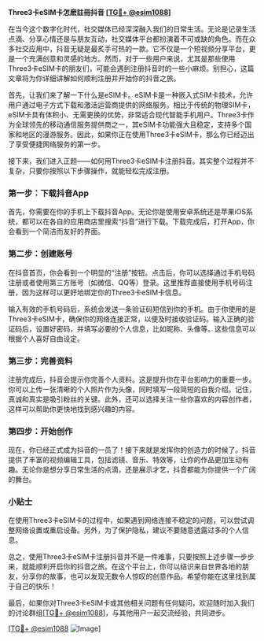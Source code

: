 **Three3卡eSIM卡怎麽註冊抖音 [[TG💪+ @esim1088](https://t.me/s/esim1088)]**

在当今这个数字化时代，社交媒体已经深深融入我们的日常生活。无论是记录生活点滴、分享心情还是与朋友互动，社交媒体平台都扮演着不可或缺的角色。而在众多社交应用中，抖音无疑是最炙手可热的一款。它不仅是一个短视频分享平台，更是一个充满创意和灵感的地方。然而，对于一些用户来说，尤其是那些使用Three3卡eSIM卡的朋友们，可能会遇到注册抖音时的一些小麻烦。别担心，这篇文章将为你详细讲解如何顺利注册并开始你的抖音之旅。

首先，让我们来了解一下什么是eSIM卡。eSIM卡是一种嵌入式SIM卡技术，允许用户通过电子方式下载和激活运营商提供的网络服务。相比于传统的物理SIM卡，eSIM卡具有体积小、无需更换的优势，非常适合现代智能手机用户。Three3卡作为全球领先的移动通信服务提供商之一，其eSIM卡功能强大且稳定，支持多个国家和地区的漫游服务。因此，如果你正在使用Three3卡eSIM卡，那么你已经迈出了享受便捷网络服务的第一步。

接下来，我们进入正题——如何用Three3卡eSIM卡注册抖音。其实整个过程并不复杂，只要你按照以下步骤操作，就能轻松完成注册。

### 第一步：下载抖音App

首先，你需要在你的手机上下载抖音App。无论你是使用安卓系统还是苹果iOS系统，都可以在各自的应用商店里搜索“抖音”进行下载。下载完成后，打开App，你会看到一个简洁而友好的界面。

### 第二步：创建账号

在抖音首页，你会看到一个明显的“注册”按钮。点击后，你可以选择通过手机号码注册或者使用第三方账号（如微信、QQ等）登录。这里推荐直接使用手机号码注册，因为这样可以更好地绑定你的Three3卡eSIM卡信息。

输入有效的手机号码后，系统会发送一条验证码短信到你的手机。由于你使用的是Three3卡eSIM卡，确保你的网络连接正常，以便及时接收验证码。输入正确的验证码后，设置好密码，并填写必要的个人信息，比如昵称、头像等。这些信息可以根据个人喜好自由设定。

### 第三步：完善资料

注册完成后，抖音会提示你完善个人资料。这是提升你在平台影响力的重要一步。你可以上传一张清晰的个人照片作为头像，同时填写一段简短的自我介绍。记住，真诚和真实是吸引粉丝的关键。此外，还可以选择关注一些你喜欢的内容创作者，这样可以帮助你更快地找到感兴趣的内容。

### 第四步：开始创作

现在，你已经正式成为抖音的一员了！接下来就是发挥你的创造力的时候了。抖音提供了丰富的视频编辑工具，包括滤镜、音乐、特效等，让你的作品更加生动有趣。无论你是想分享日常生活的点滴，还是展示才艺，抖音都能为你提供一个广阔的舞台。

### 小贴士

在使用Three3卡eSIM卡的过程中，如果遇到网络连接不稳定的问题，可以尝试调整网络设置或重启设备。另外，为了保护隐私，建议不要随意透露过多的个人信息。

总之，使用Three3卡eSIM卡注册抖音并不是一件难事，只要按照上述步骤一步步来，就能顺利开启你的抖音之旅。在这个平台上，你可以结识来自世界各地的朋友，分享你的故事，也可以发现无数令人惊叹的创意作品。希望你能在这里找到属于自己的快乐！

最后，如果你对Three3卡eSIM卡或其他相关问题有任何疑问，欢迎随时加入我们的讨论群组[[TG💪+ @esim1088](https://t.me/s/esim1088)]，与其他用户一起交流经验，共同进步。

[[TG💪+ @esim1088](https://t.me/s/esim1088) ![Image](https://i.postimg.cc/4NQfJmqS/Snipaste-2025-05-13-00-14-12.png)]